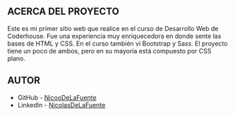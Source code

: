 ## ACERCA DEL PROYECTO

Este es mi primer sitio web que realice en el curso de Desarrollo Web de Coderhouse. 
Fue una experiencia muy enriquecedora en donde sente las bases de HTML y CSS. En el curso también vi Bootstrap y Sass. El proyecto tiene un poco de ambos, pero en su mayoría está compuesto por CSS plano. 

## AUTOR

- GitHub - [NicooDeLaFuente](https://github.com/NicoDeLaFuente)
- LinkedIn - [NicolasDeLaFuente](https://www.linkedin.com/in/nicolas-de-la-fuente-111699171/)